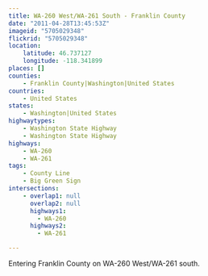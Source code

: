 ```yaml
---
title: WA-260 West/WA-261 South - Franklin County
date: "2011-04-28T13:45:53Z"
imageid: "5705029348"
flickrid: "5705029348"
location:
    latitude: 46.737127
    longitude: -118.341899
places: []
counties:
    - Franklin County|Washington|United States
countries:
    - United States
states:
    - Washington|United States
highwaytypes:
    - Washington State Highway
    - Washington State Highway
highways:
    - WA-260
    - WA-261
tags:
    - County Line
    - Big Green Sign
intersections:
    - overlap1: null
      overlap2: null
      highways1:
        - WA-260
      highways2:
        - WA-261

---
```

Entering Franklin County on WA-260 West/WA-261 south.